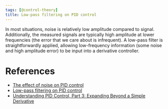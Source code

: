 ```yaml
---
tags: [@control-theory]
title: Low-pass filtering on PID control
---
```


In most situations, noise is relatively low amplitude compared to signal. Additionally, the measured signals are typically high amplitude at lower frequencies (the error that we care about is infrequent). A low-pass filter is straightforwardly applied, allowing low-frequency information (some noise and high amplitude error) to be input into a derivative controller.

# References
- [The effect of noise on PID control](20200701151536.md)
- [Low-pass filtering on PID control](20200701151743.md)
- [Understanding PID Control, Part 3: Expanding Beyond a Simple Derivative](https://www.mathworks.com/videos/understanding-pid-control-part-3-expanding-beyond-a-simple-derivative-1531120808026.html)
